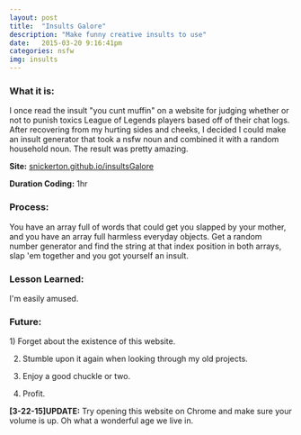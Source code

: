 ```yaml
---
layout: post
title:  "Insults Galore"
description: "Make funny creative insults to use"
date:   2015-03-20 9:16:41pm
categories: nsfw
img: insults
---
```

<h3><b>What it is:</b></h3> 
I once read the insult "you cunt muffin" on a website for judging whether or not to punish toxics League of Legends players based off of their chat logs. After recovering from my hurting sides and cheeks, I decided I could make an insult generator that took a nsfw noun and combined it with a random household noun. The result was pretty amazing.

<b>Site:</b> [snickerton.github.io/insultsGalore][site] 

<b>Duration Coding:</b> 1hr

<h3><b>Process:</b></h3> 
You have an array full of words that could get you slapped by your mother, and you have an array full harmless everyday objects. Get a random number generator and find the string at that index position in both arrays, slap 'em together and you got yourself an insult.

<h3><b>Lesson Learned:</b></h3>
I'm easily amused.

<h3><b>Future:</b></h3> 
1) Forget about the existence of this website. 

2) Stumble upon it again when looking through my old projects.

3) Enjoy a good chuckle or two.

4) Profit.



<strong><b>[3-22-15]UPDATE:</b></strong> Try opening this website on Chrome and make sure your volume is up. Oh what a wonderful age we live in.

[site]:    http://snickerton.github.io/insultsGalore/


